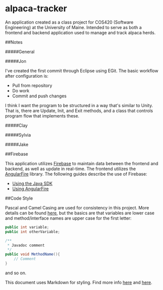 alpaca-tracker
==============

An application created as a class project for COS420 (Software Engineering) at the University of Maine. Intended to serve as both a frontend and backend application used to manage and track alpaca herds.

##Notes

#####General

#####Jon

I've created the first commit through Eclipse using EGit. The basic workflow after configuration is:
* Pull from repository
* Do work
* Commit and push changes

I think I want the program to be structured in a way that's similar to Unity. That is, there are
Update, Init, and Exit methods, and a class that controls program flow that implements these.

#####Clay

#####Sylvia

#####Jake

##Firebase

This application utilizes [Firebase](https://www.firebase.com/) to maintain data between the frontend and backend, as well as update in real-time. The frontend utilizes the [AngularFire](https://github.com/firebase/angularFire) library. The following guides describe the use of Firebase:

- [Using the Java SDK](https://www.firebase.com/docs/java-quickstart.html)
- [Using AngularFire](https://www.firebase.com/quickstart/angularjs.html)

##Code Style

Pascal and Camel Casing are used for consistency in this project. More details can be found [here](http://msdn.microsoft.com/en-us/library/x2dbyw72(v=vs.71).aspx),  but the basics are that variables are lower case and method/interface names are upper case for the first letter:

```java
public int variable;
public int otherVariable;

/**
 * Javadoc comment
 */
public void MethodName(){
	// Comment
}
```

and so on.



This document uses Markdown for styling. Find more info [here](http://help.github.com/articles/markdown-basics)
and [here](http://help.github.com/articles/github-flavored-markdown).

